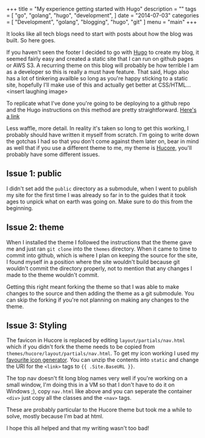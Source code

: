+++
title = "My experience getting started with Hugo"
description = ""
tags = [
    "go",
    "golang",
    "hugo",
    "development",
]
date = "2014-07-03"
categories = [
    "Development",
    "golang",
    "blogging",
    "hugo",
    "git"
]
menu = "main"
+++

It looks like all tech blogs need to start with posts about how the blog was built.
So here goes.

If you haven't seen the footer I decided to go with [Hugo](http://gohugo.io/) to create my blog, it seemed fairly easy and created a static site that I can run on github pages or AWS S3. A recurring theme on this blog will probably be how terrible I am as a developer so this is really a must have feature. That said, Hugo also has a lot of tinkering availble so long as you're happy sticking to a static site, hopefully I'll make use of this and actually get better at CSS/HTML... \<insert laughing image\>

To replicate what I've done you're going to be deploying to a github repo and the Hugo instructions on this method are pretty straightforward. [Here's a link](https://gohugo.io/hosting-and-deployment/hosting-on-github/)

Less waffle, more detail. In reality it's taken so long to get this working, I probably should have written it myself from scratch. I'm going to write down the gotchas I had so that you don't come against them later on, bear in mind as well that if you use a different theme to me, my theme is [Hucore](https://github.com/mgjohansen/hucore), you'll probably have some different issues.

## Issue 1: public

I didn't set add the `public` directory as a submodule, when I went to publish my site for the first time I was already so far in to the guides that it took ages to unpick what on earth was going on. Make sure to do this from the beginning.

## Issue 2: theme

When I installed the theme I followed the instructions that the theme gave me and just ran `git clone` into the `themes` directory. When it came to time to commit into github, which is where I plan on keeping the source for the site, I found myself in a position where the site wouldn't build because git wouldn't commit the directory properly, not to mention that any changes I made to the theme wouldn't commit.

Getting this right meant forking the theme so that I was able to make changes to the source and then adding the theme as a git submodule. You can skip the forking if you're not planning on making any changes to the theme.

## Issue 3: Styling

The favicon in Hucore is replaced by editing `layout/partials/nav.html` which if you didn't fork the theme needs to be copied from `themes/hucore/layout/partials/nav.html`. To get my icon working I used my [favourite icon generator](https://realfavicongenerator.net/). You can unzip the contents into `static` and change the URI for the `<link>` tags to `{{ .Site.BaseURL }}`.

The top nav doesn't fit long blog names very well if you're working on a small window, I'm doing this in a VM so that I don't have to do it on Windows ;), copy `nav.html` like above and you can seperate the container `<div>` just copy all the classes and the `<nav>` tags.

These are probably particular to the Hucore theme but took me a while to solve, mostly because I'm bad at html.

I hope this all helped and that my writing wasn't too bad!
